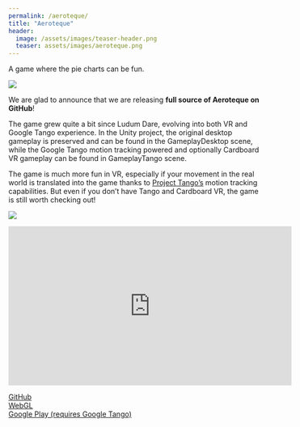 ```yaml
---
permalink: /aeroteque/
title: "Aeroteque"
header:
  image: /assets/images/teaser-header.png
  teaser: assets/images/aeroteque.png
---
```


A game where the pie charts can be fun.  

![](https://staging.dustyroom.com/assets/images/aeroteque-img-1.png)  

We are glad to announce that we are releasing **full source of Aeroteque on GitHub**!  

The game grew quite a bit since Ludum Dare, evolving into both VR and Google Tango experience. In the Unity project, the original desktop gameplay is preserved and can be found in the GameplayDesktop scene, while the Google Tango motion tracking powered and optionally Cardboard VR gameplay can be found in GameplayTango scene.  

The game is much more fun in VR, especially if your movement in the real world is translated into the game thanks to [Project Tango’s](https://www.google.com/atap/project-tango/) motion tracking capabilities. But even if you don’t have Tango and Cardboard VR, the game is still worth checking out!  

![](https://staging.dustyroom.com/assets/images/aeroteque-img-2-vr-screen.png)  

<iframe width="560" height="315" src="https://www.youtube.com/embed/CtUVEP-ds-A" title="YouTube video player" frameborder="0" allow="accelerometer; autoplay; clipboard-write; encrypted-media; gyroscope; picture-in-picture" allowfullscreen></iframe>

[GitHub](https://github.com/max-dz/aeroteque)  
[WebGL](http://dustyroom.com/aeroteque/webgl)  
[Google Play (requires Google Tango)](https://play.google.com/store/apps/details?id=com.dustyroom.aeroteque)  